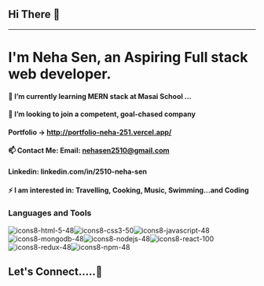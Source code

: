 ##                                                                            Hi There 👋
-------------------------------------------------------------------------------------------------------------------------------------------------------------------------
#                                                         I'm Neha Sen, an Aspiring Full stack web developer.


####                                                     🔭 I’m currently learning MERN stack at Masai School ...
####                                                     👯 I’m looking to join a competent, goal-chased company
####                                                     Portfolio -> http://portfolio-neha-251.vercel.app/
####                                                         📫 Contact Me: Email: nehasen2510@gmail.com
####                                                              Linkedin: linkedin.com/in/2510-neha-sen
####                                             ⚡ I am interested in: Travelling, Cooking, Music, Swimming...and Coding






###                                                                          Languages and Tools                   
                                                               
![icons8-html-5-48](https://user-images.githubusercontent.com/96072906/163950239-0f692589-eef4-47a0-a035-3d4ce6f5d794.png)![icons8-css3-50](https://user-images.githubusercontent.com/96072906/163950263-6e7b5749-0995-4721-93c4-b65df3a489d1.png)![icons8-javascript-48](https://user-images.githubusercontent.com/96072906/163950281-ce521101-2495-4412-ab0f-7aeeab7d59f5.png)![icons8-mongodb-48](https://user-images.githubusercontent.com/96072906/163950295-c5c296bc-59fe-4d6b-9db6-bf72df5b2a92.png)![icons8-nodejs-48](https://user-images.githubusercontent.com/96072906/163950343-6404ffdc-f0e7-403a-a344-f96a603a8c74.png)![icons8-react-100](https://user-images.githubusercontent.com/96072906/163950364-a826dac3-d8e3-4614-9f8a-7721ccb22636.png)![icons8-redux-48](https://user-images.githubusercontent.com/96072906/163950371-7cae31b9-df40-4b2e-b7ea-64f8f4b19630.png)![icons8-npm-48](https://user-images.githubusercontent.com/96072906/163950393-09616e65-2706-47ce-a50b-ba6d8275d0ef.png)     

##                                                                                   Let's Connect.....🤝

